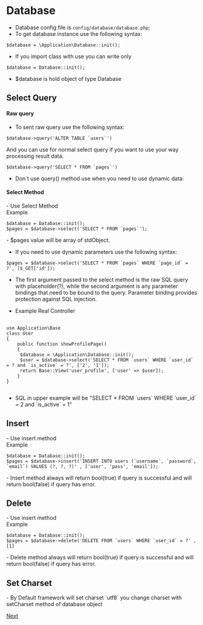 # Database
- Database config file is `config/database/database.php`;
- To get database instance use the following syntax: <br>
<pre><code>$database = \Application\Database::init();</code></pre>

- If you import class with use you can write only
<pre><code>$database = Database::init();</code></pre>

- $database is hold object of type Database

<h2>Select Query</h2>
<h4>Raw query</h4>

- To sent raw query use the following syntax: <br>
<pre><code>$database->query('ALTER TABLE `users`')</code></pre>
And you can use for normal select query if you want to use your way processing result data.
<pre><code>$database->query('SELECT * FROM `pages`')</code></pre>
- Don`t use query() method use when you need to use dynamic data. 

<h4>Select Method</h4>
- Use Select Method <br> Example <br>
<pre><code>$database = Database::init();<br>$pages = $database->select('SELECT * FROM `pages`');</code></pre>
- $pages value will be array of stdObject.

- If you need to use dynamic parameters use the following syntax: <br>
<pre><code>$pages = $database->select('SELECT * FROM `pages` WHERE `page_id` = ?', [$_GET['id']);</code></pre>

- The first argument passed to the select method is the raw SQL query with placeholder(?), while the second argument is any parameter bindings that need to be bound to the query. Parameter binding provides protection against SQL injection. 

- Example Real Controller<br>
<pre>
    <code>
use Application\Base
class User
{
    public function showProfilePage()
    {
     $database = \Application\Database::init();
     $user = $database->select('SELECT * FROM `users` WHERE `user_id` = ? and `is_active` = ?', ['2', '1']);
     return Base::View('user_profile', ['user' => $user]);       
    }        
}
    </code>
</pre>
- SQL in upper example will be "SELECT * FROM \`users\` WHERE \`user_id\` = 2 and \`is_active\` = 1"

<h2>Insert</h2>
- Use insert method <br> Example <br>
<pre><code>$database = Database::init();
$pages = $database->insert('INSERT INTO users (`username`, `password`, `email`) VALUES (?, ?, ?)' , ['user', 'pass', 'email']);</code></pre>
- Insert method always will return bool(true) if query is successful and will return bool(false) if query has error.

<h2>Delete</h2>
- Use insert method <br> Example <br>
<pre><code>$database = Database::init();
$pages = $database->delete('DELETE FROM `users` WHERE `user_id` = ?' , [1]</code></pre>
- Delete method always will return bool(true) if query is successful and will return bool(false) if query has error.

<h2>Set Charset</h2>
- By Default framework will set charset `utf8` you change charset with setCharset method of database object


<a href="06logger.md">Next</a>